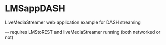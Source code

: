# LMSappDASH
LiveMediaStreamer web application example for DASH streaming

-- requires LMStoREST and liveMediaStreamer running (both networked or not)
